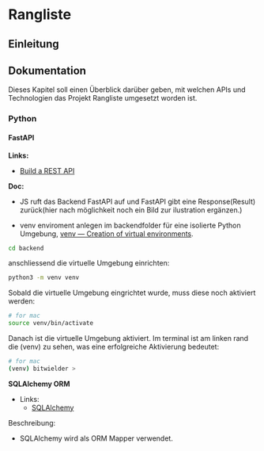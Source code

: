 # Rangliste

## Einleitung

## Dokumentation
Dieses Kapitel soll einen Überblick darüber geben, mit welchen APIs und Technologien das Projekt Rangliste umgesetzt worden ist.

### Python

#### FastAPI
__Links:__

- [Build a REST API](https://www.youtube.com/watch?v=iWS9ogMPOI0)

__Doc:__

- JS ruft das Backend FastAPI auf und FastAPI gibt eine Response(Result) zurück(hier nach möglichkeit noch ein Bild zur ilustration ergänzen.)

- venv enviroment anlegen im backendfolder für eine isolierte Python Umgebung, [venv — Creation of virtual environments](https://docs.python.org/3/library/venv.html).

````bash
cd backend
````
anschliessend die virtuelle Umgebung einrichten:

````bash
python3 -m venv venv
````
Sobald die virtuelle Umgebung eingrichtet wurde, muss diese noch aktiviert werden:

````bash
# for mac
source venv/bin/activate
````
Danach ist die virtuelle Umgebung aktiviert. Im terminal ist am linken rand die (venv) zu sehen, was eine erfolgreiche Aktivierung bedeutet:

````bash
# for mac
(venv) bitwielder >
````







__SQLAlchemy ORM__
- Links:
    - [SQLAlchemy](https://docs.sqlalchemy.org/en/13/orm/extensions/declarative/basic_use.html)

Beschreibung:
- SQLAlchemy wird als ORM Mapper verwendet.
